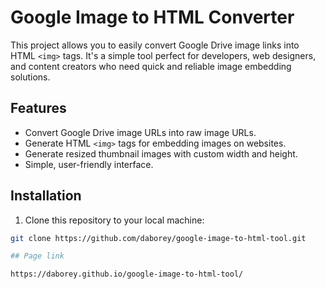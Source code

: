 # Google Image to HTML Converter

This project allows you to easily convert Google Drive image links into HTML `<img>` tags. It's a simple tool perfect for developers, web designers, and content creators who need quick and reliable image embedding solutions.

## Features
- Convert Google Drive image URLs into raw image URLs.
- Generate HTML `<img>` tags for embedding images on websites.
- Generate resized thumbnail images with custom width and height.
- Simple, user-friendly interface.

## Installation

1. Clone this repository to your local machine:

```bash
git clone https://github.com/daborey/google-image-to-html-tool.git

## Page link

https://daborey.github.io/google-image-to-html-tool/
